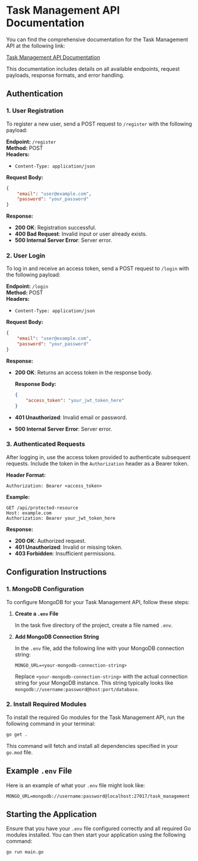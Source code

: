 # Task Management API Documentation

You can find the comprehensive documentation for the Task Management API at the following link:

[Task Management API Documentation](https://documenter.getpostman.com/view/22911710/2sA3rxruAb)

This documentation includes details on all available endpoints, request payloads, response formats, and error handling.

## Authentication

### 1. **User Registration**

To register a new user, send a POST request to `/register` with the following payload:

**Endpoint:** `/register`  
**Method:** POST  
**Headers:**  
- `Content-Type: application/json`

**Request Body:**

```json
{
    "email": "user@example.com",
    "password": "your_password"
}
```

**Response:**

- **200 OK**: Registration successful.
- **400 Bad Request**: Invalid input or user already exists.
- **500 Internal Server Error**: Server error.

### 2. **User Login**

To log in and receive an access token, send a POST request to `/login` with the following payload:

**Endpoint:** `/login`  
**Method:** POST  
**Headers:**  
- `Content-Type: application/json`

**Request Body:**

```json
{
    "email": "user@example.com",
    "password": "your_password"
}
```

**Response:**

- **200 OK**: Returns an access token in the response body.
  
  **Response Body:**

  ```json
  {
      "access_token": "your_jwt_token_here"
  }
  ```

- **401 Unauthorized**: Invalid email or password.
- **500 Internal Server Error**: Server error.

### 3. **Authenticated Requests**

After logging in, use the access token provided to authenticate subsequent requests. Include the token in the `Authorization` header as a Bearer token.

**Header Format:**

```
Authorization: Bearer <access_token>
```

**Example:**

```http
GET /api/protected-resource
Host: example.com
Authorization: Bearer your_jwt_token_here
```

**Response:**

- **200 OK**: Authorized request.
- **401 Unauthorized**: Invalid or missing token.
- **403 Forbidden**: Insufficient permissions.

## Configuration Instructions

### 1. **MongoDB Configuration**

To configure MongoDB for your Task Management API, follow these steps:

1. **Create a `.env` File**

   In the task five directory of the project, create a file named `.env`.

2. **Add MongoDB Connection String**

   In the `.env` file, add the following line with your MongoDB connection string:

   ```plaintext
   MONGO_URL=<your-mongodb-connection-string>
   ```

   Replace `<your-mongodb-connection-string>` with the actual connection string for your MongoDB instance. This string typically looks like `mongodb://username:password@host:port/database`.

### 2. **Install Required Modules**

To install the required Go modules for the Task Management API, run the following command in your terminal:

```bash
go get .
```

This command will fetch and install all dependencies specified in your `go.mod` file.

## Example `.env` File

Here is an example of what your `.env` file might look like:

```plaintext
MONGO_URL=mongodb://username:password@localhost:27017/task_management
```

## Starting the Application

Ensure that you have your `.env` file configured correctly and all required Go modules installed. You can then start your application using the following command:

```bash
go run main.go
```